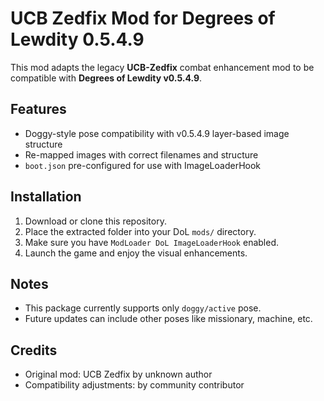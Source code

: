 # UCB Zedfix Mod for Degrees of Lewdity 0.5.4.9

This mod adapts the legacy **UCB-Zedfix** combat enhancement mod to be compatible with **Degrees of Lewdity v0.5.4.9**.

## Features
- Doggy-style pose compatibility with v0.5.4.9 layer-based image structure
- Re-mapped images with correct filenames and structure
- `boot.json` pre-configured for use with ImageLoaderHook

## Installation

1. Download or clone this repository.
2. Place the extracted folder into your DoL `mods/` directory.
3. Make sure you have `ModLoader DoL ImageLoaderHook` enabled.
4. Launch the game and enjoy the visual enhancements.

## Notes
- This package currently supports only `doggy/active` pose.
- Future updates can include other poses like missionary, machine, etc.

## Credits
- Original mod: UCB Zedfix by unknown author
- Compatibility adjustments: by community contributor

